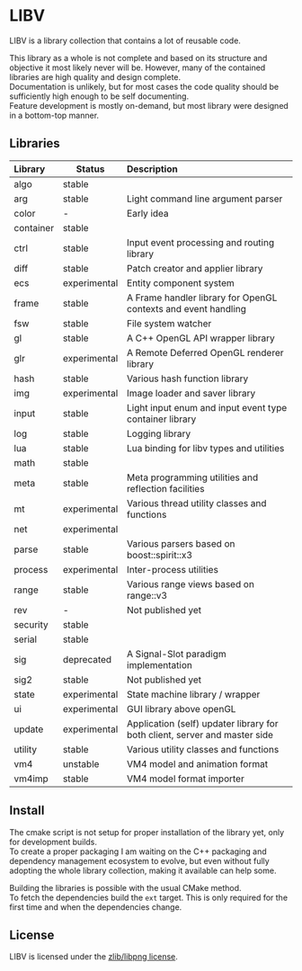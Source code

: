 # LIBV

LIBV is a library collection that contains a lot of reusable code.  

This library as a whole is not complete and based on its structure and objective it most likely never will be. However, many of the contained libraries are high quality and design complete.  
Documentation is unlikely, but for most cases the code quality should be sufficiently high enough to be self documenting.  
Feature development is mostly on-demand, but most library were designed in a bottom-top manner.  

## Libraries

 Library      | Status       | Description
:------------ |--------------|:--------------------------------------------------------------
algo          | stable       |
arg           | stable       | Light command line argument parser 
color         | -            | Early idea
container     | stable       |
ctrl          | stable       | Input event processing and routing library
diff          | stable       | Patch creator and applier library
ecs           | experimental | Entity component system
frame         | stable       | A Frame handler library for OpenGL contexts and event handling
fsw           | stable       | File system watcher
gl            | stable       | A C++ OpenGL API wrapper library
glr           | experimental | A Remote Deferred OpenGL renderer library
hash          | stable       | Various hash function library
img           | experimental | Image loader and saver library
input         | stable       | Light input enum and input event type container library
log           | stable       | Logging library
lua           | stable       | Lua binding for libv types and utilities
math          | stable       |
meta          | stable       | Meta programming utilities and reflection facilities
mt            | experimental | Various thread utility classes and functions
net           | experimental |
parse         | stable       | Various parsers based on boost::spirit::x3
process       | experimental | Inter-process utilities
range         | stable       | Various range views based on range::v3
rev           | -            | Not published yet
security      | stable       |
serial        | stable       |
sig           | deprecated   | A Signal-Slot paradigm implementation
sig2          | stable       | Not published yet
state         | experimental | State machine library / wrapper
ui            | experimental | GUI library above openGL
update        | experimental | Application (self) updater library for both client, server and master side
utility       | stable       | Various utility classes and functions
vm4           | unstable     | VM4 model and animation format
vm4imp        | stable       | VM4 model format importer

## Install

The cmake script is not setup for proper installation of the library yet, only for development builds.  
To create a proper packaging I am waiting on the C++ packaging and dependency management ecosystem to evolve,
but even without fully adopting the whole library collection, making it available can help some.

Building the libraries is possible with the usual CMake method.  
To fetch the dependencies build the `ext` target. This is only required for the first time and when the dependencies change.

## License

LIBV is licensed under the [zlib/libpng license](https://opensource.org/licenses/zlib-license.php).
